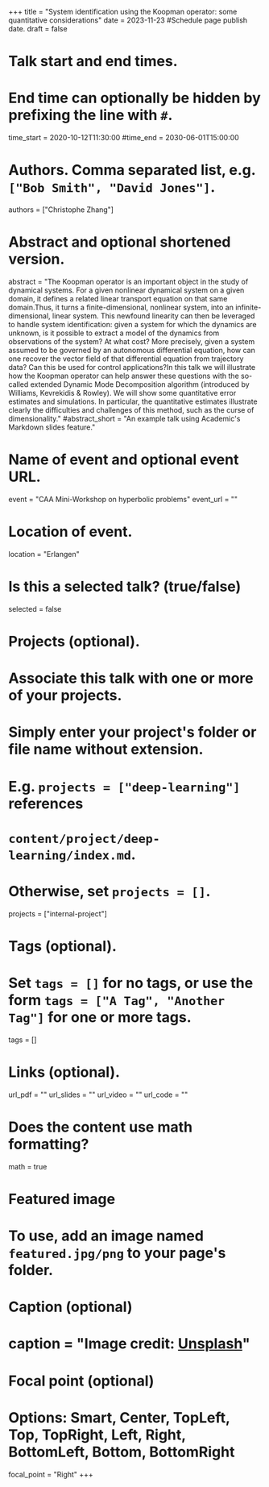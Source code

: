 +++
title = "System identification using the Koopman operator: some quantitative considerations"
date = 2023-11-23 #Schedule page publish date.
draft = false

# Talk start and end times.
#   End time can optionally be hidden by prefixing the line with `#`.
time_start = 2020-10-12T11:30:00
#time_end = 2030-06-01T15:00:00

# Authors. Comma separated list, e.g. `["Bob Smith", "David Jones"]`.
authors = ["Christophe Zhang"]

# Abstract and optional shortened version.
abstract = "The Koopman operator is an important object in the study of dynamical systems. For a given nonlinear dynamical system on a given domain, it defines a related linear transport equation on that same domain.Thus, it turns a finite-dimensional, nonlinear system, into an infinite-dimensional, linear system. This newfound linearity can then be leveraged to handle system identification: given a system for which the dynamics are unknown, is it possible to extract a model of the dynamics from observations of the system? At what cost? More precisely, given a system assumed to be governed by an autonomous differential equation, how can one recover the vector field of that differential equation from trajectory data? Can this be used for control applications?In this talk we will illustrate how the Koopman operator can help answer these questions with the so-called extended Dynamic Mode Decomposition algorithm (introduced by Williams, Kevrekidis & Rowley). We will show some quantitative error estimates and simulations. In particular, the quantitative estimates illustrate clearly the difficulties and challenges of this method, such as the curse of dimensionality."
#abstract_short = "An example talk using Academic's Markdown slides feature."

# Name of event and optional event URL.
event = "CAA Mini-Workshop on hyperbolic problems"
event_url = ""

# Location of event.
location = "Erlangen"

# Is this a selected talk? (true/false)
selected = false

# Projects (optional).
#   Associate this talk with one or more of your projects.
#   Simply enter your project's folder or file name without extension.
#   E.g. `projects = ["deep-learning"]` references 
#   `content/project/deep-learning/index.md`.
#   Otherwise, set `projects = []`.
projects = ["internal-project"]

# Tags (optional).
#   Set `tags = []` for no tags, or use the form `tags = ["A Tag", "Another Tag"]` for one or more tags.
tags = []

# Links (optional).
url_pdf = ""
url_slides = ""
url_video = ""
url_code = ""

# Does the content use math formatting?
math = true

# Featured image
# To use, add an image named `featured.jpg/png` to your page's folder. 
  # Caption (optional)
 # caption = "Image credit: [**Unsplash**](https://unsplash.com/photos/bzdhc5b3Bxs)"

  # Focal point (optional)
  # Options: Smart, Center, TopLeft, Top, TopRight, Left, Right, BottomLeft, Bottom, BottomRight
  focal_point = "Right"
+++



